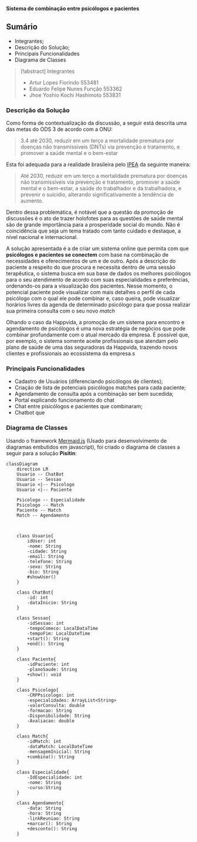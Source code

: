 **Sistema de combinação entre psicólogos e pacientes**

## Sumário
- Integrantes;
- Descrição do Solução;
- Principais Funcionalidades
- Diagrama de Classes

> [!abstract]  Integrantes
> - Artur Lopes Fiorindo 553481 
> - Eduardo Felipe Nunes Função 553362 
> - Jhoe Yoshio Kochi Hashimoto 553831  

### Descrição da Solução

Como forma de contextualização da discussão, a seguir está descrita uma das metas do ODS 3 de acordo com a ONU:
> 3.4 até 2030, reduzir em um terço a mortalidade prematura por doenças não transmissíveis (DNTs) via prevenção e tratamento, e promover a saúde mental e o bem-estar

Esta foi adequada para a realidade brasileira pelo [IPEA](https://www.ipea.gov.br/ods/ods3.html) da seguinte maneira:
> Até 2030, reduzir em um terço a mortalidade prematura por doenças não transmissíveis via prevenção e tratamento, promover a saúde mental e o bem-estar, a saúde do trabalhador e da trabalhadora, e prevenir o suicídio, alterando significativamente a tendência de aumento.

Dentro dessa problemática, é notável que a questão da promoção de discussões é o ato de trazer holofotes para as questões de saúde mental são de grande importância para a prosperidade social do mundo. Não é coincidência que seja um tema tratado com tanto cuidado e destaque, a nível nacional e internacional.

A solução apresentada é a de criar um sistema online que permita com que **psicólogos e pacientes se conectem** com base na combinação de necessidades e oferecimentos de um e de outro. Após a descrição do paciente a respeito do que procura e necessita dentro de uma sessão terapêutica, o sistema busca em sua base de dados os melhores psicólogos para o seu atendimento de acordo com suas especialidades e preferências, ordenando-os para a visualização dos pacientes. Nesse momento, o potencial paciente pode visualizar com mais detalhes o perfil de cada psicólogo com o qual ele pode combinar e, caso queira, pode visualizar horários livres da agenda de determinado psicólogo para que possa realizar sua primeira consulta com o seu novo *match*

Olhando o caso da Happvida, a promoção de um sistema para encontro e agendamento de psicólogos é uma nova estratégia de negócios que pode combinar profundamente com o atual mercado da empresa. É possível que, por exemplo, o sistema somente aceite profissionais que atendam pelo plano de saúde de uma das seguradoras da Happvida, trazendo novos clientes e profissionais ao ecossistema da empresa.s

### Principais Funcionalidades
- Cadastro de Usuários (diferenciando psicólogos de clientes);
- Criação de lista de potenciais psicólogos matches para cada paciente;
- Agendamento de consulta após a combinação ser bem sucedida;
- Portal explicando funcionamento do chat
- Chat entre pisicólogos e pacientes que combinaram;
- Chatbot que 
### Diagrama de Classes
Usando o framework [Mermaid.js](https://mermaid.live/) (Usado para desenvolvimento de diagramas embutidos em javascript), foi criado o diagrama de classes a seguir para a solução **Pisitin**:
```mermaid
classDiagram
    direction LR
    Usuario -- ChatBot
    Usuario -- Sessao
    Usuario <|-- Psicologo
    Usuario <|-- Paciente

    Psicologo -- Especialidade
    Psicologo -- Match
    Paciente -- Match
    Match -- Agendamento



    class Usuario{
        idUser: int
        -nome: String
        -cidade: String
        -email: String
        -telefone: String
        -sexo: String
        -bio: String
        #showUser()
    }

    class ChatBot{
        -id: int
        -dataInicio: String
    }

    class Sessao{
        -idSessao: int
        -tempoComeco: LocalDataTime
        -tempoFim: LocalDateTime
        +start(): String
        +end(): String
    }

    class Paciente{
        -idPaciente: int
        -planoSaude: String
        +show(): void
    }

    class Psicologo{
        -CRPPsicologo: int
        -especialidades: ArrayList<String>
        -valorConsulta: double
        -formacao: String
        -Disponibilidade: String
        -Avaliacao: double
    }

    class Match{
        -idMatch: int
        -dataMatch: LocalDateTime   
        -mensagemInicial: String
        +combina(): String
    }

    class Especialidade{
        -IdEspecialidade: int
        -nome: String
        -curso:String
    }

    class Agendamento{
        -data: String
        -hora: String
        -linkReuniao: String
        +marcar(): String
        +desconto(): String
    }
```
